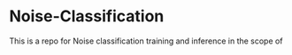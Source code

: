 # Noise-Classification
This is a repo for Noise classification training and inference 
in the scope of 